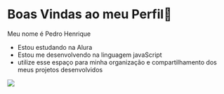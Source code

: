 # Boas Vindas ao meu Perfil🦾
Meu nome é Pedro Henrique
- Estou estudando na Alura
- Estou me desenvolvendo na linguagem javaScript
- utilize esse espaço para minha organização e compartilhamento dos meus projetos desenvolvidos

![](https://tenor.com/pt-BR/view/seu-idioma-gif-27107402)
